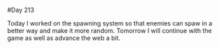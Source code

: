 #Day 213

Today I worked on the spawning system so that enemies can spaw in a better way and make it more random.
Tomorrow I will continue with the game as well as advance the web a bit.